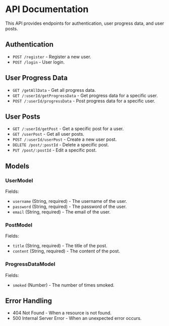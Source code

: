 # API Documentation

This API provides endpoints for authentication, user progress data, and user posts.

## Authentication

-   `POST /register` - Register a new user.
-   `POST /login` - User login.

## User Progress Data

-   `GET /getAllData` - Get all progress data.
-   `GET /:userId/getProgressData` - Get progress data for a specific user.
-   `POST /:userId/progressData` - Post progress data for a specific user.

## User Posts

-   `GET /:userId/getPost` - Get a specific post for a user.
-   `GET /userPost` - Get all user posts.
-   `POST /:userId/userPost` - Create a new user post.
-   `DELETE /post/:postId` - Delete a specific post.
-   `PUT /post/:postId` - Edit a specific post.

## Models

### UserModel

Fields:

-   `username` (String, required) - The username of the user.
-   `password` (String, required) - The password of the user.
-   `email` (String, required) - The email of the user.

### PostModel

Fields:

-   `title` (String, required) - The title of the post.
-   `content` (String, required) - The content of the post.

### ProgressDataModel

Fields:

-   `smoked` (Number) - The number of times smoked.

## Error Handling

-   404 Not Found - When a resource is not found.
-   500 Internal Server Error - When an unexpected error occurs.
